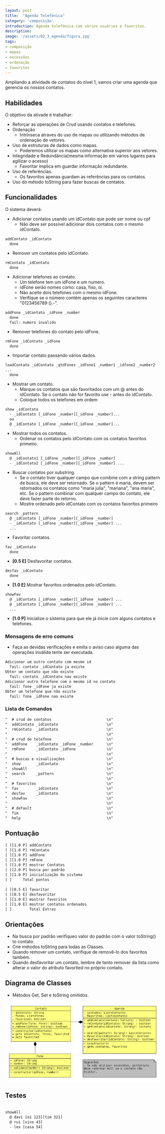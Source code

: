 ```yaml
---
layout: post
title:  "Agenda Telefônica"
category: 'composição'
introduction: Agenda telefônica com vários usuários e favoritos.
description: 
image: '/assets/02_3_agenda/figura.jpg'
tags:
- composição
- mapas
- excessões
- ordenação
- favoritos
---
```


Ampliando a atividade de contatos do nível 1, vamos criar uma agenda que gerencia os nossos contatos.

## Habilidades
O objetivo da ativade é trabalhar:
- Reforçar as operações de Crud usando contatos e telefones.
- Ordenação
    - Intrínseca atraves do uso de mapas ou utilizando métodos de ordenação de vetores.
- Uso de estruturas de dados como mapas.
    - Poderemos utilizar os mapas como alternativa superior aos vetores.
- Integridade e Redundância(mesma informação em vários lugares para agilizar o acesso)
    - Favoritar implica em guardar informação redundante.
- Uso de referências.
    - Os favoritos apenas guardam as referências para os contatos.
- Uso do método toString para fazer buscas de contatos.

## Funcionalidades

O sistema deverá:

- Adicionar contatos usando um idContato que pode ser nome ou cpf
    - Não deve ser possível adicionar dois contatos com o mesmo idContato.

```
addContato _idContato
  done
```


- Remover um contatos pelo idContato.

```
rmContato _idContato
  done
```

- Adicionar telefones ao contato.
    - Um telefone tem um idFone e um numero.
    - idFone serão nomes como: casa, fixo, oi.
    - Não aceite dois telefones com o mesmo idFone.
    - Verifique se o número contém apenas os seguintes caracteres "0123456789 ().-".

```
addFone _idContato _idFone _number 
  done
  fail: numero invalido
```


- Remover telefones do contato pelo idFone.

```
rmFone _idContato _idFone
  done
```


- Importar contato passando vários dados.

```
loadContato _idContato _qtdFones _idFone1 _number1 _idfone2 _number2 ...
  done
```


- Mostrar um contato.
    - Marque os contatos que são favoritados com um @ antes do idContato. Se o contato não for favorito use - antes do idContato.
    - Coloque todos os telefones em ordem

```
show _idContato
  - _idContato [_idFone _number][_idFone _number]...
  ou
  @ _idContato [_idFone _number][_idFone _number]...
```     



- Mostrar todos os contatos.
    - Ordenar os contatos pelo idContato com os contatos favoritos primeiro.

```
showAll
  @ _idContato1 [_idFone _number][_idFone _number]
  - _idContato2 [_idFone _number][_idFone _number] ...
```     


- Buscar contatos por substring.
    - Se o contato tiver qualquer campo que combine com a string pattern de busca, ele deve ser retornado. Se o pattern é maria, devem ser retornados os contatos como "maria julia", "mariana", "ana maria", etc. Se o pattern combinar com qualquer campo do contato, ele deve fazer parte do retorno.
    - Mostre ordenado pelo idContato com os contatos favoritos primeiro

```
search _pattern
  @ _idContato [_idFone _number][_idFone _number]
  - _idContato [_idFone _number][_idFone _number] ...
  ...
```


- Favoritar contatos.

```
fav _idContato
  done
```

- **[0.5 E]** Desfavoritar contatos.

```
desfav _idContato
  done
```


- **[1.0 E]** Mostrar favoritos ordenados pelo idContato.

```
showFav
  @ _idContato [_idFone _number][_idFone _number] ...
  @ _idContato [_idFone _number][_idFone _number] ...
  ...
```


- **[1.0 P]** Inicialize o sistema para que ele já inicie com alguns contatos e telefones.

### Mensagens de erro comuns

- Faça as devidas verificações e emita o aviso caso alguma das operações inválida tente ser executada.

```
Adicionar um outro contato com mesmo id
  fail: contato _idContato ja existe
Obter um contato que não existe
  fail: contato _idContato nao existe
Adicionar outro telefone com o mesmo id no contato
  fail: fone _idFone ja existe
Obter um telefone que não existe
  fail: fone _idFone nao existe
```


### Lista de Comandos

```
"  # crud de contatos                         \n"
"  addContato _idContato                      \n"
"  rmContato  _idContato                      \n"
"                                             \n"
"  # crud de telefone                         \n"
"  addFone    _idContato _idFone _number      \n"
"  rmFone     _idContato _idFone              \n"
"                                             \n"
"  # buscas e visualizações                   \n"
"  show       _idContato                      \n"
"  showAll                                    \n"
"  search     _pattern                        \n"
"                                             \n"
"  # favoritos                                \n"
"  fav        _idContato                      \n"
"  desfav     _idContato                      \n"
"  showFav                                    \n"
"                                             \n"
"  # default                                  \n"
"  fim                                        \n"
"  help                                       \n"
```

## Pontuação

```
[ ][1.0 P] addContato
[ ][1.0 P] rmContato
[ ][1.0 P] addFone
[ ][1.0 P] rmFone
[ ][1.0 P] mostrar Contatos
[ ][2.0 P] busca por padrão
[ ][1.0 P] inicialização do sistema
[ ]     Total pontos

[ ][0.5 E] favoritar
[ ][0.5 E] desfavoritar
[ ][1.0 E] mostrar favoritos
[ ][1.0 E] mostrar contatos ordenados
[ ]        Total Extras
```


## Orientações
- Na busca por padrão verifiqueo valor do padrão com o valor toString() to contato.
- Crie métodos toString para todas as Classes.
- Quando remover um contato, verifique de removê-lo dos favoritos também.
- Quando desfavoritar um contato, lembre de tanto remover da lista como alterar o valor do atributo favorited no próprio contato.

## Diagrama de Classes

- Métodos Get, Set e toString omitidos.

![](/assets/02_3_agenda/diagrama.png)

## Testes

```

showAll
  @ davi [oi 123][tim 321]
  @ rui [vivo 43]
  - lex [casa 54]

```

